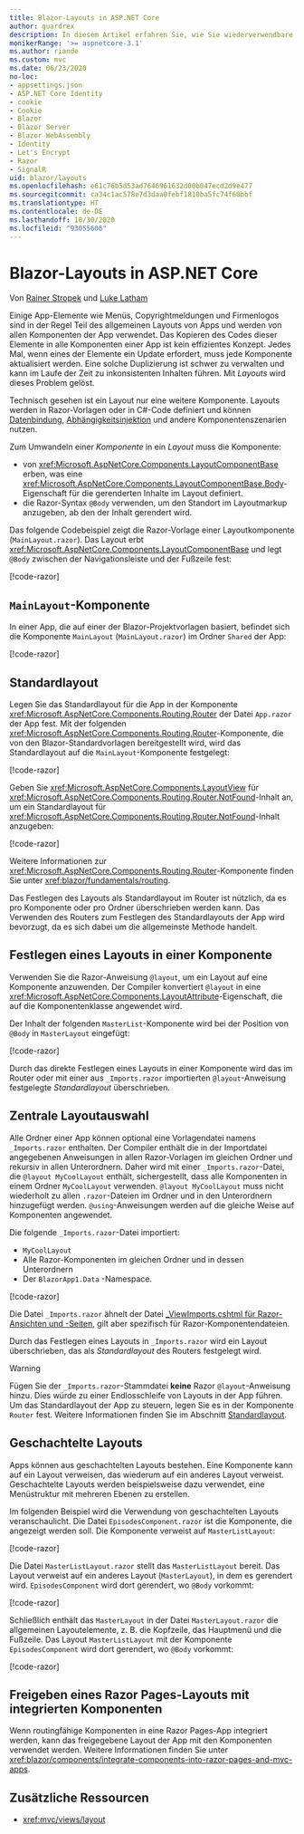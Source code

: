```yaml
---
title: Blazor-Layouts in ASP.NET Core
author: guardrex
description: In diesem Artikel erfahren Sie, wie Sie wiederverwendbare Layoutkomponenten für Blazor-Apps erstellen.
monikerRange: '>= aspnetcore-3.1'
ms.author: riande
ms.custom: mvc
ms.date: 06/23/2020
no-loc:
- appsettings.json
- ASP.NET Core Identity
- cookie
- Cookie
- Blazor
- Blazor Server
- Blazor WebAssembly
- Identity
- Let's Encrypt
- Razor
- SignalR
uid: blazor/layouts
ms.openlocfilehash: e61c76b5d53ad7646961632d00b047ecd2d9e477
ms.sourcegitcommit: ca34c1ac578e7d3daa0febf1810ba5fc74f60bbf
ms.translationtype: HT
ms.contentlocale: de-DE
ms.lasthandoff: 10/30/2020
ms.locfileid: "93055606"
---
```

# <a name="aspnet-core-no-locblazor-layouts"></a>Blazor-Layouts in ASP.NET Core

Von [Rainer Stropek](https://www.timecockpit.com) und [Luke Latham](https://github.com/guardrex)

Einige App-Elemente wie Menüs, Copyrightmeldungen und Firmenlogos sind in der Regel Teil des allgemeinen Layouts von Apps und werden von allen Komponenten der App verwendet. Das Kopieren des Codes dieser Elemente in alle Komponenten einer App ist kein effizientes Konzept. Jedes Mal, wenn eines der Elemente ein Update erfordert, muss jede Komponente aktualisiert werden. Eine solche Duplizierung ist schwer zu verwalten und kann im Laufe der Zeit zu inkonsistenten Inhalten führen. Mit *Layouts* wird dieses Problem gelöst.

Technisch gesehen ist ein Layout nur eine weitere Komponente. Layouts werden in Razor-Vorlagen oder in C#-Code definiert und können [Datenbindung](xref:blazor/components/data-binding), [Abhängigkeitsinjektion](xref:blazor/fundamentals/dependency-injection) und andere Komponentenszenarien nutzen.

Zum Umwandeln einer *Komponente* in ein *Layout* muss die Komponente:

* von <xref:Microsoft.AspNetCore.Components.LayoutComponentBase> erben, was eine <xref:Microsoft.AspNetCore.Components.LayoutComponentBase.Body>-Eigenschaft für die gerenderten Inhalte im Layout definiert.
* die Razor-Syntax `@Body` verwenden, um den Standort im Layoutmarkup anzugeben, ab den der Inhalt gerendert wird.

Das folgende Codebeispiel zeigt die Razor-Vorlage einer Layoutkomponente (`MainLayout.razor`). Das Layout erbt <xref:Microsoft.AspNetCore.Components.LayoutComponentBase> und legt `@Body` zwischen der Navigationsleiste und der Fußzeile fest:

[!code-razor[](layouts/sample_snapshot/3.x/MainLayout.razor?highlight=1,13)]

## <a name="mainlayout-component"></a>`MainLayout`-Komponente

In einer App, die auf einer der Blazor-Projektvorlagen basiert, befindet sich die Komponente `MainLayout` (`MainLayout.razor`) im Ordner `Shared` der App:

[!code-razor[](./common/samples/3.x/BlazorWebAssemblySample/Shared/MainLayout.razor)]

## <a name="default-layout"></a>Standardlayout

Legen Sie das Standardlayout für die App in der Komponente <xref:Microsoft.AspNetCore.Components.Routing.Router> der Datei `App.razor` der App fest. Mit der folgenden <xref:Microsoft.AspNetCore.Components.Routing.Router>-Komponente, die von den Blazor-Standardvorlagen bereitgestellt wird, wird das Standardlayout auf die `MainLayout`-Komponente festgelegt:

[!code-razor[](layouts/sample_snapshot/3.x/App1.razor?highlight=3)]

Geben Sie <xref:Microsoft.AspNetCore.Components.LayoutView> für <xref:Microsoft.AspNetCore.Components.Routing.Router.NotFound>-Inhalt an, um ein Standardlayout für <xref:Microsoft.AspNetCore.Components.Routing.Router.NotFound>-Inhalt anzugeben:

[!code-razor[](layouts/sample_snapshot/3.x/App2.razor?highlight=6-9)]

Weitere Informationen zur <xref:Microsoft.AspNetCore.Components.Routing.Router>-Komponente finden Sie unter <xref:blazor/fundamentals/routing>.

Das Festlegen des Layouts als Standardlayout im Router ist nützlich, da es pro Komponente oder pro Ordner überschrieben werden kann. Das Verwenden des Routers zum Festlegen des Standardlayouts der App wird bevorzugt, da es sich dabei um die allgemeinste Methode handelt.

## <a name="specify-a-layout-in-a-component"></a>Festlegen eines Layouts in einer Komponente

Verwenden Sie die Razor-Anweisung `@layout`, um ein Layout auf eine Komponente anzuwenden. Der Compiler konvertiert `@layout` in eine <xref:Microsoft.AspNetCore.Components.LayoutAttribute>-Eigenschaft, die auf die Komponentenklasse angewendet wird.

Der Inhalt der folgenden `MasterList`-Komponente wird bei der Position von `@Body` in `MasterLayout` eingefügt:

[!code-razor[](layouts/sample_snapshot/3.x/MasterList.razor?highlight=1)]

Durch das direkte Festlegen eines Layouts in einer Komponente wird das im Router oder mit einer aus `_Imports.razor` importierten `@layout`-Anweisung festgelegte *Standardlayout* überschrieben.

## <a name="centralized-layout-selection"></a>Zentrale Layoutauswahl

Alle Ordner einer App können optional eine Vorlagendatei namens `_Imports.razor` enthalten. Der Compiler enthält die in der Importdatei angegebenen Anweisungen in allen Razor-Vorlagen im gleichen Ordner und rekursiv in allen Unterordnern. Daher wird mit einer `_Imports.razor`-Datei, die `@layout MyCoolLayout` enthält, sichergestellt, dass alle Komponenten in einem Ordner `MyCoolLayout` verwenden. `@layout MyCoolLayout` muss nicht wiederholt zu allen `.razor`-Dateien im Ordner und in den Unterordnern hinzugefügt werden. `@using`-Anweisungen werden auf die gleiche Weise auf Komponenten angewendet.

Die folgende `_Imports.razor`-Datei importiert:

* `MyCoolLayout`
* Alle Razor-Komponenten im gleichen Ordner und in dessen Unterordnern
* Der `BlazorApp1.Data` -Namespace.
 
[!code-razor[](layouts/sample_snapshot/3.x/_Imports.razor)]

Die Datei `_Imports.razor` ähnelt der Datei [_ViewImports.cshtml für Razor-Ansichten und -Seiten](xref:mvc/views/layout#importing-shared-directives), gilt aber spezifisch für Razor-Komponentendateien.

Durch das Festlegen eines Layouts in `_Imports.razor` wird ein Layout überschrieben, das als *Standardlayout* des Routers festgelegt wird.

> [!WARNING]
> Fügen Sie der `_Imports.razor`-Stammdatei **keine** Razor `@layout`-Anweisung hinzu. Dies würde zu einer Endlosschleife von Layouts in der App führen. Um das Standardlayout der App zu steuern, legen Sie es in der Komponente `Router` fest. Weitere Informationen finden Sie im Abschnitt [Standardlayout](#default-layout).

## <a name="nested-layouts"></a>Geschachtelte Layouts

Apps können aus geschachtelten Layouts bestehen. Eine Komponente kann auf ein Layout verweisen, das wiederum auf ein anderes Layout verweist. Geschachtelte Layouts werden beispielsweise dazu verwendet, eine Menüstruktur mit mehreren Ebenen zu erstellen.

Im folgenden Beispiel wird die Verwendung von geschachtelten Layouts veranschaulicht. Die Datei `EpisodesComponent.razor` ist die Komponente, die angezeigt werden soll. Die Komponente verweist auf `MasterListLayout`:

[!code-razor[](layouts/sample_snapshot/3.x/EpisodesComponent.razor?highlight=1)]

Die Datei `MasterListLayout.razor` stellt das `MasterListLayout` bereit. Das Layout verweist auf ein anderes Layout (`MasterLayout`), in dem es gerendert wird. `EpisodesComponent` wird dort gerendert, wo `@Body` vorkommt:

[!code-razor[](layouts/sample_snapshot/3.x/MasterListLayout.razor?highlight=1,9)]

Schließlich enthält das `MasterLayout` in der Datei `MasterLayout.razor` die allgemeinen Layoutelemente, z. B. die Kopfzeile, das Hauptmenü und die Fußzeile. Das Layout `MasterListLayout` mit der Komponente `EpisodesComponent` wird dort gerendert, wo `@Body` vorkommt:

[!code-razor[](layouts/sample_snapshot/3.x/MasterLayout.razor?highlight=6)]

## <a name="share-a-no-locrazor-pages-layout-with-integrated-components"></a>Freigeben eines Razor Pages-Layouts mit integrierten Komponenten

Wenn routingfähige Komponenten in eine Razor Pages-App integriert werden, kann das freigegebene Layout der App mit den Komponenten verwendet werden. Weitere Informationen finden Sie unter <xref:blazor/components/integrate-components-into-razor-pages-and-mvc-apps>.

## <a name="additional-resources"></a>Zusätzliche Ressourcen

* <xref:mvc/views/layout>
